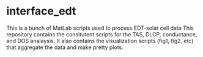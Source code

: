 # interface_edt
This is a bunch of MatLab scripts used to process EDT-solar cell data
This repository contains the consitutent scripts for the TAS, DLCP, conductance, and DOS analaysis.
It also contains the visualization scripts (fig1, fig2, etc) that aggregate the data and make pretty plots.
